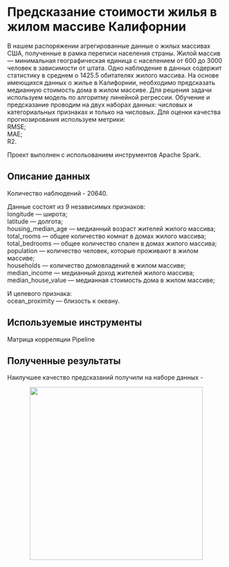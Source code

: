 # Предсказание стоимости жилья в жилом массиве Калифорнии
В нашем распоряжении агрегированные данные о жилых массивах США, полученные в рамка переписи населения страны. Жилой массив — минимальная географическая единица с населением от 600 до 3000 человек в зависимости от штата. Одно наблюдение в данных содержит статистику в среднем о 1425.5 обитателях жилого массива.
На основе имеющихся данных о жилье в Калифорнии, необходимо предсказать медианную стоимость дома в жилом массиве.
Для решения задачи используем модель по алгоритму линейной регрессии. Обучение и предсказание проводим на двух наборах данных: числовых и категориальных признаках и только на числовых. Для оценки качества прогнозирования используем метрики:  
RMSE;  
MAE;  
R2.

Проект выполнен с испольованием инструментов Apache Spark.  

## Описание данных  
Количество наблюдений - 20640.  

Данные состоят из 9 независимых признаков:  
longitude — широта;  
latitude — долгота;  
housing_median_age — медианный возраст жителей жилого массива;  
total_rooms — общее количество комнат в домах жилого массива;  
total_bedrooms — общее количество спален в домах жилого массива;  
population — количество человек, которые проживают в жилом массиве;  
households — количество домовладений в жилом массиве;  
median_income — медианный доход жителей жилого массива;  
median_house_value — медианная стоимость дома в жилом массиве;  

И целевого признака:  
ocean_proximity — близость к океану.  

## Используемые инструменты  
Матрица корреляции
Pipeline

## Полученные результаты  
Наилучшее качество предсказаний получили на наборе данных - 

<div id="header" align="center">
 <img src="https://vsegda-pomnim.com/uploads/posts/2022-04/1651034819_20-vsegda-pomnim-com-p-kottedzh-u-morya-foto-20.jpg" width="400"/>
  </div>
